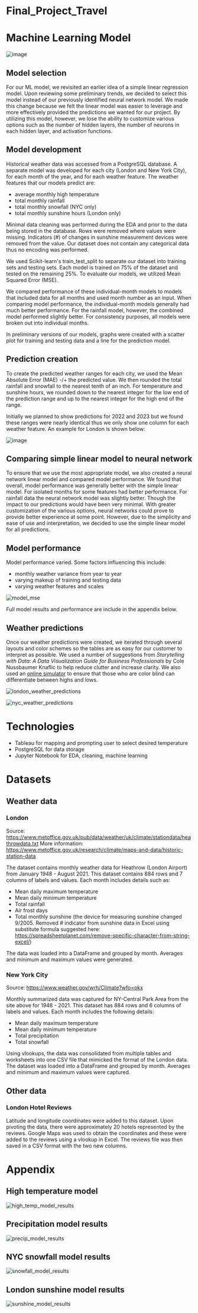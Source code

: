 # Final_Project_Travel


# Machine Learning Model

![image](https://user-images.githubusercontent.com/82730954/134412569-9a566a18-0e42-45be-b2c7-889253558ee8.png)

## Model selection

For our ML model, we revisited an earlier idea of a simple linear regression model.  Upon reviewing some preliminary trends, we decided to select this model instead of our previously identified neural network model.  We made this change because we felt the linear model was easier to leverage and more effectively provided the predictions we wanted for our project.  By utilizing this model, however, we lose the ability to customize various options such as the number of hidden layers, the number of neurons in each hidden layer, and activation functions.  

## Model development

Historical weather data was accessed from a PostgreSQL database.  A separate model was developed for each city (London and New York City), for each month of the year, and for each weather feature.  The weather features that our models predict are:
* average monthly high temperature
* total monthly rainfall
* total monthly snowfall (NYC only)
* total monthly sunshine hours (London only)

Minimal data cleaning was performed during the EDA and prior to the data being stored in the database.  Rows were removed where values were missing.  Indicators (#) of changes in sunshine measurement devices were removed from the value.  Our dataset does not contain any categorical data thus no encoding was performed.  

We used Scikit-learn's train_test_split to separate our dataset into training sets and testing sets.  Each model is trained on 75% of the dataset and tested on the remaining 25%.  To evaluate our models, we utilized Mean Squared Error (MSE).  

We compared performance of these individual-month models to models that included data for all months and used month number as an input.  When comparing model performance, the individual-month models generally had much better performance.  For the rainfall model, however, the combined model performed slightly better.  For consistency purposes, all models were broken out into individual months.  

In preliminary versions of our models, graphs were created with a scatter plot for training and testing data and a line for the prediction model.  

## Prediction creation

To create the predicted weather ranges for each city, we used the Mean Absolute Error (MAE) -/+ the predicted value.  We then rounded the total rainfall and snowfall to the nearest tenth of an inch.  For temperature and sunshine hours, we rounded down to the nearest integer for the low end of the prediction range and up to the nearest integer for the high end of the range.  

Initially we planned to show predictions for 2022 and 2023 but we found these ranges were nearly identical thus we only show one column for each weather feature.  An example for London is shown below:

![image](https://user-images.githubusercontent.com/82730954/134777236-cacda1c0-c73a-4030-aac7-fce428254126.png)

## Comparing simple linear model to neural network

To ensure that we use the most appropriate model, we also created a neural network linear model and compared model performance.  We found that overall, model performance was generally better with the simple linear model.  For isolated months for some features had better performance.  For rainfall data the neural network model was slightly better.  Though the impact to our predictions would have been very minimal.  With greater customization of the various options, neural networks could prove to provide better experience at some point.  However, due to the simplicity and ease of use and interpretation, we decided to use the simple linear model for all predictions.  

## Model performance

Model performance varied.  Some factors influencing this include:
* monthly weather variance from year to year
* varying makeup of training and testing data
* varying weather features and scales

![model_mse](https://user-images.githubusercontent.com/82730954/135939879-28679f09-6164-471b-9c31-50c2fb40d92e.png)

Full model results and performance are include in the appendix below.

## Weather predictions

Once our weather predictions were created, we iterated through several layouts and color schemes so the tables are as easy for our customer to interpret as possible.  We used a number of suggestions from *Storytelling with Data: A Data Visualization Guide for Business Professionals* by Cole Nussbaumer Knaflic to help reduce clutter and increase clarity.  We also used an [online simulator](https://www.color-blindness.com/coblis-color-blindness-simulator/) to ensure that those who are color blind can differentiate between highs and lows.

![london_weather_predictions](https://user-images.githubusercontent.com/82730954/135716643-937406d0-f9c1-4d93-bcc2-7e65f742f486.png)

![nyc_weather_predictions](https://user-images.githubusercontent.com/82730954/135716650-302853ec-9704-4b79-9fdb-63bf243a4480.png)


# Technologies

* Tableau for mapping and prompting user to select desired temperature
* PostgreSQL for data storage
* Jupyter Notebook for EDA, cleaning, machine learning


# Datasets

## Weather data

### London

Source:  https://www.metoffice.gov.uk/pub/data/weather/uk/climate/stationdata/heathrowdata.txt
More information:  https://www.metoffice.gov.uk/research/climate/maps-and-data/historic-station-data

The dataset contains monthly weather data for Heathrow (London Airport) from January 1948 - August 2021.  This dataset contains 884 rows and 7 columns of labels and values.  Each month includes details such as:
* Mean daily maximum temperature
* Mean daily minimum temperature
* Total rainfall
* Air frost days
* Total monthly sunshine (the device for measuring sunshine changed 9/2005.  Removed # indicator from sunshine data in Excel using substitute formula suggested here:  https://spreadsheetplanet.com/remove-specific-character-from-string-excel/)

The data was loaded into a DataFrame and grouped by month.  Averages and minimum and maximum values were generated.


### New York City

Source:  https://www.weather.gov/wrh/Climate?wfo=okx

Monthly summarized data was captured for NY-Central Park Area from the site above for 1948 - 2021.  This dataset has 884 rows and 6 columns of labels and values.  Each month includes the following details:
* Mean daily maximum temperature
* Mean daily minimum temperature
* Total precipitation
* Total snowfall

Using vlookups, the data was consolidated from multiple tables and worksheets into one CSV file that mimicked the format of the London data.  The dataset was loaded into a DataFrame and grouped by month.  Averages and minimum and maximum values were captured.

## Other data

### London Hotel Reviews

Latitude and longitude coordinates were added to this dataset.  Upon pivoting the data, there were approximately 20 hotels represented by the reviews.  Google Maps was used to obtain the coordinates and these were added to the reviews using a vlookup in Excel.  The reviews file was then saved in a CSV format with the two new columns.

# Appendix

## High temperature model

![high_temp_model_results](https://user-images.githubusercontent.com/82730954/135890535-8ca84216-a579-48b2-85c6-4b1f30328898.PNG)


## Precipitation model results

![precip_model_results](https://user-images.githubusercontent.com/82730954/135890616-8624e22b-626f-4a1c-9cc9-4b03da48c149.png)


## NYC snowfall model results

![snowfall_model_results](https://user-images.githubusercontent.com/82730954/135890649-b8bbb2a8-10b5-450d-8a2c-c2a16bc9eeac.png)


## London sunshine model results

![sunshine_model_results](https://user-images.githubusercontent.com/82730954/135890676-b4e9b1fb-8826-4c32-ac78-e5e00b0c6089.png)
